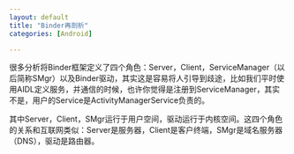 ```yaml
---
layout: default
title: "Binder再剖析"
categories: [Android]

---
```


很多分析将Binder框架定义了四个角色：Server，Client，ServiceManager（以后简称SMgr）以及Binder驱动，其实这是容易将人引导到歧途，比如我们平时使用AIDL定义服务，并通信的时候，也许你觉得是注册到ServiceManager，其实不是，用户的Service是ActivityManagerService负责的。

其中Server，Client，SMgr运行于用户空间，驱动运行于内核空间。这四个角色的关系和互联网类似：Server是服务器，Client是客户终端，SMgr是域名服务器（DNS），驱动是路由器。

